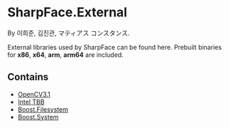 # SharpFace.External
By 이희준, 김진관, マティアス コンスタンス.

External libraries used by SharpFace can be found here. 
Prebuilt binaries for **x86**, **x64**, **arm**, **arm64** are included.

## Contains
- [OpenCV3.1](http://opencv.org/)
- [Intel TBB](https://www.threadingbuildingblocks.org/)
- [Boost.Filesystem](http://www.boost.org/doc/libs/1_65_1/libs/filesystem/doc/index.htm)
- [Boost.System](http://www.boost.org/doc/libs/1_65_1/libs/system/doc/index.html)
